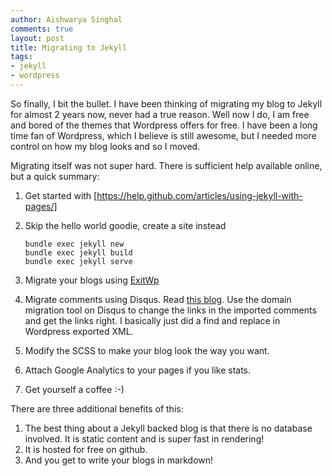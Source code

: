 ```yaml
---
author: Aishwarya Singhal
comments: true
layout: post
title: Migrating to Jekyll
tags:
- jekyll
- wordpress
---
```


So finally, I bit the bullet. I have been thinking of migrating my blog to Jekyll for almost 2 years now, never had a true reason. Well now I do, I am free and bored of the themes that Wordpress offers for free. I have been a long time fan of Wordpress, which I believe is still awesome, but I needed more control on how my blog looks and so I moved.

Migrating itself was not super hard. There is sufficient help available online, but a quick summary:

1. Get started with [https://help.github.com/articles/using-jekyll-with-pages/]
2. Skip the hello world goodie, create a site instead

	```
	bundle exec jekyll new
	bundle exec jekyll build
	bundle exec jekyll serve
	```
3. Migrate your blogs using [ExitWp](https://github.com/thomasf/exitwp)
4. Migrate comments using Disqus. Read [this blog](http://www.girliemac.com/blog/2013/12/27/wordpress-to-jekyll/). Use the domain migration tool on Disqus to change the links in the imported comments and get the links right. I basically just did a find and replace in Wordpress exported XML.
5. Modify the SCSS to make your blog look the way you want.
6. Attach Google Analytics to your pages if you like stats.
7. Get yourself a coffee :-)

There are three additional benefits of this:

1. The best thing about a Jekyll backed blog is that there is no database involved. It is static content and is super fast in rendering! 
2. It is hosted for free on github. 
3. And you get to write your blogs in markdown!

